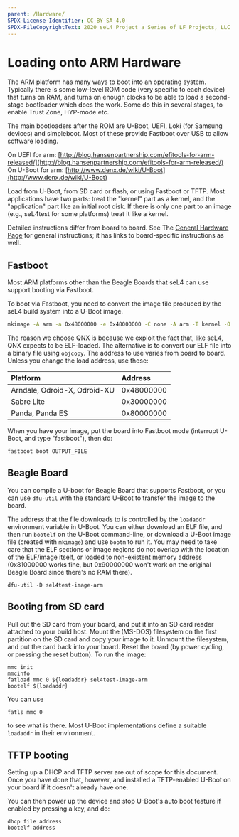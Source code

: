 ```yaml
---
parent: /Hardware/
SPDX-License-Identifier: CC-BY-SA-4.0
SPDX-FileCopyrightText: 2020 seL4 Project a Series of LF Projects, LLC.
---
```


# Loading onto ARM Hardware


The ARM platform has many ways to boot into an operating system. Typically there is some low-level ROM code (very specific to each device) that turns on RAM, and turns on enough clocks to be able to load
a second-stage bootloader which does the work. Some do this in several stages, to enable
Trust Zone, HYP-mode etc.

The main bootloaders after the ROM are U-Boot, UEFI, Loki (for Samsung devices) and simpleboot.  Most of these provide Fastboot over USB to allow software loading.

 On UEFI for arm: [http://blog.hansenpartnership.com/efitools-for-arm-released/](http://blog.hansenpartnership.com/efitools-for-arm-released/) On U-Boot for arm: [http://www.denx.de/wiki/U-Boot](http://www.denx.de/wiki/U-Boot)

Load from U-Boot, from SD card or flash, or using Fastboot or TFTP. Most applications have two parts: treat the "kernel" part as a kernel, and the "application" part like an initial root disk. If there is only one part to an image (e.g., seL4test for some platforms) treat it like a kernel.

Detailed instructions differ from board to board. See The [General Hardware Page](index) for general instructions; it has links to board-specific instructions as well.



## Fastboot
Most ARM platforms other than the Beagle Boards that seL4 can use support booting via Fastboot.

To boot via Fastboot, you need to convert the image file produced by the seL4 build system into a U-Boot image.
```bash
mkimage -A arm -a 0x48000000 -e 0x48000000 -C none -A arm -T kernel -O qnx -d INPUT_FILE OUTPUT_FILE
```
The reason we choose QNX is because we exploit the fact that, like seL4, QNX expects to be ELF-loaded. The alternative is to convert our ELF file into a binary file using `objcopy`.
The address to use varies from board to board. Unless you change the load address, use these:

| **Platform** | **Address** |
| :------------ | :----------|
| Arndale, Odroid-X, Odroid-XU | 0x48000000|
| Sabre Lite |0x30000000|
| Panda, Panda ES | 0x80000000|



When you have your image, put the board into Fastboot mode (interrupt U-Boot, and type "fastboot"), then do:
```
fastboot boot OUTPUT_FILE
```
## Beagle Board
You can compile a U-boot for Beagle Board that supports Fastboot, or you can use `dfu-util` with the standard U-Boot to transfer the image to the board.

The address that the file downloads to is controlled by the `loadaddr` environment variable in U-Boot. You can either download an  ELF file, and then run `bootelf` on the U-Boot command-line, or download a U-Boot image file (created with `mkimage`) and use `bootm` to run it. You may need to take care that the ELF sections or image regions do not overlap with the location of the ELF/image itself, or loaded to non-existent memory address (0x81000000 works fine, but 0x90000000 won't work on the original Beagle Board since there's no RAM there).
```
dfu-util -D sel4test-image-arm
```

## Booting from SD card
Pull out the SD card from your board, and put it into an SD card reader attached to your build host. Mount the (MS-DOS) filesystem on the first partition on the SD card and copy your image to it. Unmount the filesystem, and put the card back into your board. Reset the board (by power cycling, or pressing the reset button). To run the image:
```
mmc init
mmcinfo
fatload mmc 0 ${loadaddr} sel4test-image-arm
bootelf ${loadaddr}
```
You can use
```
fatls mmc 0
```

to see what is there. Most U-Boot implementations define a suitable `loadaddr` in their environment.

## TFTP booting
Setting up a DHCP and TFTP server are out of scope for this document. Once you have done that, however, and installed a TFTP-enabled U-Boot on your board if it doesn't already have one.

You can then power up the device and stop U-Boot's auto boot feature if
enabled by pressing a key, and do:
```
dhcp file address
bootelf address
```

